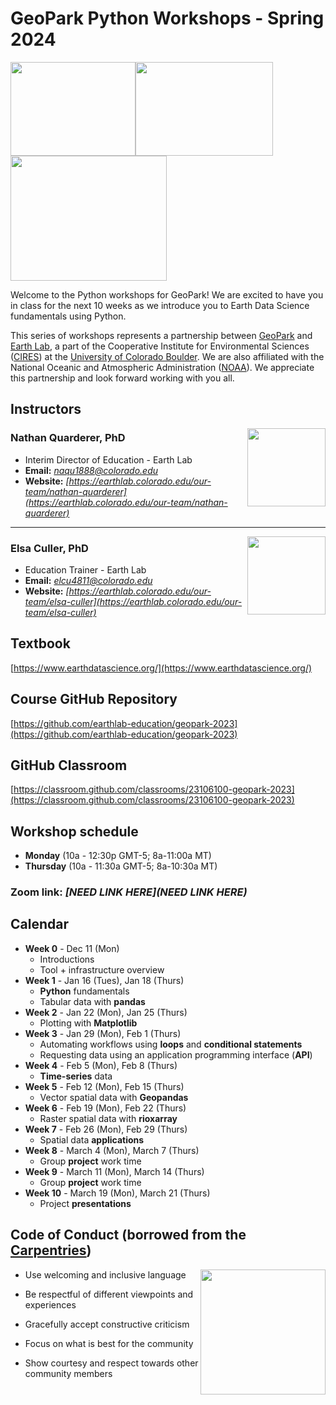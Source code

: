 # **GeoPark Python Workshops - Spring 2024**

<img src="https://www.geo-park.com/wp-content/uploads/2022/01/geopark-logo.svg" width="200" height="150"><img src="https://drive.google.com/uc?export=view&id=13_P0Dq9rb1aXFFVfspMRn5hlP7t8RuwC" width="220" height="150"><img src="https://csl.noaa.gov/partnerships/images/cilogos.png" width="250" height="200">


Welcome to the Python workshops for GeoPark! We are excited to have you in class for the next 10 weeks as we introduce you to Earth Data Science fundamentals using Python.


This series of workshops represents a partnership between [GeoPark](https://www.geo-park.com/) and [Earth Lab](https://earthlab.colorado.edu/), a part of the Cooperative Institute for Environmental Sciences ([CIRES](https://cires.colorado.edu/)) at the [University of Colorado Boulder](https://www.colorado.edu/). We are also affiliated with the National Oceanic and Atmospheric Administration ([NOAA](https://www.noaa.gov/)). We appreciate this partnership and look forward working with you all.



## **Instructors**

<img style="float: right;" src="https://earthlab.colorado.edu/sites/default/files/styles/square_med/public/media/image/profile.png?itok=81I5qGge" width="125" height="125">

### **Nathan Quarderer, PhD** 


* Interim Director of Education - Earth Lab
* **Email:** _[naqu1888@colorado.edu](naqu1888@colorado.edu)_
* **Website:** _[https://earthlab.colorado.edu/our-team/nathan-quarderer](https://earthlab.colorado.edu/our-team/nathan-quarderer)_

----------------------------------------------------------------

<img style="float: right;" src="https://earthlab.colorado.edu/sites/default/files/styles/square_med/public/media/image/Elsa%20Culler%20-%20reduced.jpg?itok=RWCtw7K7" width="125" height="125">

### **Elsa Culler, PhD**

* Education Trainer - Earth Lab
* **Email:** _[elcu4811@colorado.edu](elcu4811@colorado.edu)_
* **Website:** _[https://earthlab.colorado.edu/our-team/elsa-culler](https://earthlab.colorado.edu/our-team/elsa-culler)_

## **Textbook**
[https://www.earthdatascience.org/](https://www.earthdatascience.org/)

## **Course GitHub Repository**
[https://github.com/earthlab-education/geopark-2023](https://github.com/earthlab-education/geopark-2023)

## **GitHub Classroom**
[https://classroom.github.com/classrooms/23106100-geopark-2023](https://classroom.github.com/classrooms/23106100-geopark-2023)

## **Workshop schedule**
* **Monday** (10a - 12:30p GMT-5; 8a-11:00a MT)
* **Thursday** (10a - 11:30a GMT-5; 8a-10:30a MT)

### **Zoom link:** _[**NEED LINK HERE**](NEED LINK HERE)_

## **Calendar**
* **Week 0** - Dec 11 (Mon)
  * Introductions
  * Tool + infrastructure overview
* **Week 1** - Jan 16 (Tues), Jan 18 (Thurs)
  * **Python** fundamentals
  * Tabular data with **pandas**
* **Week 2** - Jan 22 (Mon), Jan 25 (Thurs)
  * Plotting with **Matplotlib**
* **Week 3** - Jan 29 (Mon), Feb 1 (Thurs)
  * Automating workflows using **loops** and **conditional statements**
  * Requesting data using an application programming interface (**API**)
* **Week 4** - Feb 5 (Mon), Feb 8 (Thurs)
  * **Time-series** data
* **Week 5** - Feb 12 (Mon), Feb 15 (Thurs)
  * Vector spatial data with **Geopandas**
* **Week 6** - Feb 19 (Mon), Feb 22 (Thurs)
  * Raster spatial data with **rioxarray**
* **Week 7** - Feb 26 (Mon), Feb 29 (Thurs)
  * Spatial data **applications**
* **Week 8** - March 4 (Mon), March 7 (Thurs)
  * Group **project** work time
* **Week 9** - March 11 (Mon), March 14 (Thurs)
  * Group **project** work time
* **Week 10** - March 19 (Mon), March 21 (Thurs)
  * Project **presentations**


## **Code of Conduct** (borrowed from the [Carpentries](https://docs.carpentries.org/topic_folders/policies/code-of-conduct.html))

<img style="float: right;" src="https://www.software.ac.uk/sites/default/files/The%20Carpentries.jpg" width="200" height="200">

* Use welcoming and inclusive language

* Be respectful of different viewpoints and experiences

* Gracefully accept constructive criticism

* Focus on what is best for the community

* Show courtesy and respect towards other community members

